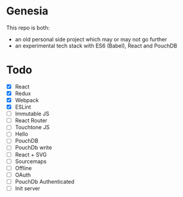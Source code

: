 # Genesia

This repo is both:
- an old personal side project which may or may not go further
- an experimental tech stack with ES6 (Babel), React and PouchDB

# Todo

- [x] React
- [x] Redux
- [x] Webpack
- [x] ESLint
- [ ] Immutable JS
- [ ] React Router
- [ ] Touchtone JS
- [ ] Hello
- [ ] PouchDB
- [ ] PouchDb write
- [ ] React + SVG
- [ ] Sourcemaps
- [ ] Offline
- [ ] OAuth
- [ ] PouchDb Authenticated
- [ ] Init server
